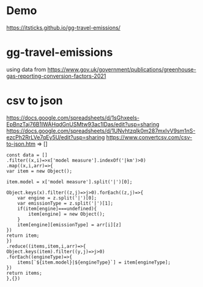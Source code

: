 # Demo

https://itsticks.github.io/gg-travel-emissions/

# gg-travel-emissions

using data from https://www.gov.uk/government/publications/greenhouse-gas-reporting-conversion-factors-2021

# csv to json

https://docs.google.com/spreadsheets/d/1sGhxeels-EpBnzTaj76B1lWAHqdGnUSMtw93ac1lDas/edit?usp=sharing
https://docs.google.com/spreadsheets/d/1UNvhtzqIk0m287mxIvV9sm1nS-ezcPh2RrLVe7qEy5U/edit?usp=sharing
https://www.convertcsv.com/csv-to-json.htm => []

```
const data = []
.filter((x,i)=>x['model measure'].indexOf('|km')>0)
.map((x,i,arr)=>{
var item = new Object();

item.model = x['model measure'].split('|')[0];

Object.keys(x).filter((z,j)=>j>0).forEach((z,j)=>{
    var engine = z.split('|')[0];
    var emissionType = z.split('|')[1];
    if(item[engine]===undefined){
        item[engine] = new Object();
    }
    item[engine][emissionType] = arr[i][z]
})
return item;
})
.reduce((items,item,i,arr)=>{
Object.keys(item).filter((y,j)=>j>0)
.forEach((engineType)=>{
    items[`${item.model}|${engineType}`] = item[engineType];
})
return items;
},{})
```

